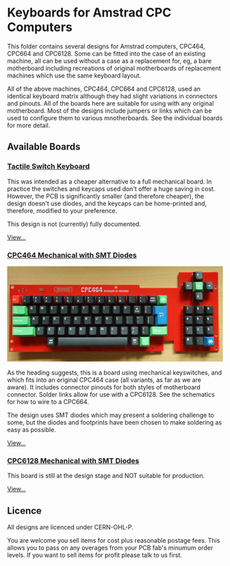 # Keyboards for Amstrad CPC Computers

This folder contains several designs for Amstrad computers, CPC464, CPC664 and CPC6128. Some can be fitted into the case of an existing machine, all can be used without a case as a replacement for, eg, a bare motherboard including recreations of original motherboards of replacement machines which use the same keyboard layout.

All of the above machines, CPC464, CPC664 and CPC6128, used an identical keyboard matrix although they had slight variations in connectors and pinouts. All of the boards here are suitable for using with any original motherboard. Most of the designs include jumpers or links which can be used to configure them to various mnotherboards. See the individual boards for more detail.

## Available Boards

### [Tactile Switch Keyboard](Tactile/README.md)

This was intended as a cheaper alternative to a full mechanical board. In practice the switches and keycaps used don't offer a huge saving in cost. However, the PCB is significantly smaller (and therefore cheaper), the design doesn't use diodes, and the keycaps can be home-printed and, therefore, modified to your preference.

This design is not (currently) fully documented.

[View...](Tactile/README.md)

### [CPC464 Mechanical with SMT Diodes](Keyswitch_CPC464_SMT/README.md)

![Assembled keyboard](Keyswitch_CPC464_SMT/Images/Keyboard.JPG)

As the heading suggests, this is a board using mechanical keyswitches, and which fits into an original CPC464 case (all variants, as far as we are aware). It includes connector pinouts for both styles of motherboard connector. Solder links allow for use with a CPC6128. See the schematics for how to wire to a CPC664.

The design uses SMT diodes which may present a soldering challenge to some, but the diodes and footprints have been chosen to make soldering as easy as possible.

[View...](Keyswitch_CPC464_SMT/README.md)

### [CPC6128 Mechanical with SMT Diodes](Keyswitch_CPC6128_SMT/README.md)

This board is still at the design stage and NOT suitable for production.

[View...](Keyswitch_CPC6128_SMT/README.md)

## Licence

All designs are licenced under CERN-OHL-P.

You are welcome you sell items for cost plus reasonable postage fees. This allows you to pass on any overages from your PCB fab's minumum order levels. If you want to sell items for profit please talk to us first.